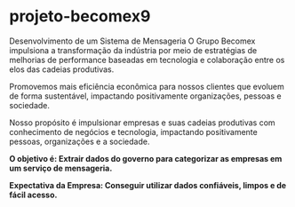 # projeto-becomex9
Desenvolvimento de um Sistema de Mensageria
O Grupo Becomex impulsiona a transformação da indústria por meio de estratégias de melhorias de performance baseadas em tecnologia e colaboração entre os elos das cadeias produtivas.

Promovemos mais eficiência econômica para nossos clientes que evoluem de forma sustentável, impactando positivamente organizações, pessoas e sociedade.

Nosso propósito é impulsionar empresas e suas cadeias produtivas com conhecimento de negócios e tecnologia, impactando positivamente pessoas, organizações e a sociedade.

**O objetivo é: Extrair dados do governo para categorizar as empresas em um serviço de mensageria.**

**Expectativa da Empresa: Conseguir utilizar dados confiáveis, limpos e de fácil acesso.**
